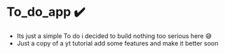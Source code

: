 # To_do_app ✔️

- Its just a simple To do i decided to build nothing too serious here 😅
- Just a copy of a yt tutorial add some features and make it better soon
